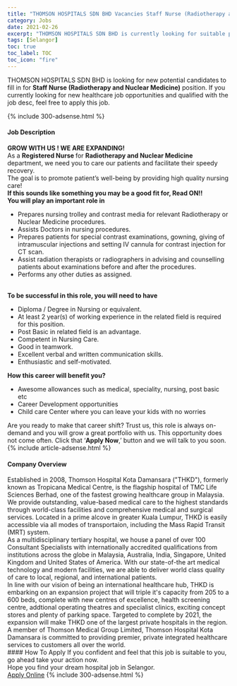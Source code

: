```yaml
---
title: "THOMSON HOSPITALS SDN BHD Vacancies Staff Nurse (Radiotherapy and Nuclear Medicine)" 
category: Jobs 
date: 2021-02-26 
excerpt: "THOMSON HOSPITALS SDN BHD is currently looking for suitable person to fill in the Staff Nurse (Radiotherapy and Nuclear Medicine) which positioned at Selangor" 
tags: [Selangor] 
toc: true 
toc_label: TOC 
toc_icon: "fire" 
--- 
```


<p>THOMSON HOSPITALS SDN BHD is looking for new potential candidates to fill in for <b>Staff Nurse (Radiotherapy and Nuclear Medicine)</b> position. If you currently looking for new healthcare job opportunities and qualified with the job desc, feel free to apply this job.
</p>{% include 300-adsense.html %} 
<div><div><h4>Job Description</h4></div><div><div><span><div><div><div><strong>GROW WITH US ! WE ARE EXPANDING!</strong></div><div>As a <strong>Registered Nurse </strong>for&#160;<b>Radiotherapy and Nuclear Medicine </b>department, we need you to care our patients and facilitate their speedy recovery.</div><div>The goal is to promote patient&#8217;s well-being by providing high quality nursing care!</div><div><strong>If this sounds like something you may be a good fit for, Read ON!!</strong></div><div><strong>You will play an important role in</strong></div><ul><li>Prepares nursing trolley and contrast media for relevant Radiotherapy or Nuclear Medicine procedures.</li><li>Assists Doctors in nursing procedures.</li><li>Prepares patients for special contrast examinations, gowning, giving of intramuscular injections and setting IV cannula for contrast injection for CT scan.</li><li>Assist radiation therapists or radiographers in advising and counselling patients about examinations before and after the procedures.</li><li>Performs any other duties as assigned.</li></ul><div><br><strong>To be successful in this role, you will need to have</strong></div><ul><li>Diploma / Degree in Nursing or equivalent.</li><li>At least 2 year(s) of working experience in the related field is required for this position.</li><li>Post Basic in related field is an advantage.</li><li>Competent in Nursing Care.</li><li>Good in teamwork.</li><li>Excellent verbal and written communication skills.</li><li>Enthusiastic and self-motivated.</li></ul><div><strong>How this career will benefit you?</strong></div><ul><li>Awesome allowances such as medical, speciality, nursing, post basic etc</li><li>Career Development opportunities</li><li>Child care Center where you can leave your kids with no worries</li></ul><div>Are you ready to make that career shift? Trust us, this role is always on-demand and you will grow a great portfolio with us. This opportunity does not come often. Click that &#8216;<strong>Apply Now</strong>,&#8217; button and we will talk to you soon.</div></div></div></span></div></div></div> 
{% include article-adsense.html %} 
<div><div><h4>Company Overview</h4></div><div><div><span><div><div>
<div>
		Established in 2008, Thomson Hospital Kota Damansara ("THKD"), formerly known as Tropicana Medical Centre, is the flagship hospital of TMC Life Sciences Berhad, one of the fastest growing healthcare group in Malaysia. We provide outstanding, value-based medical care to the highest standards through world-class facilities and comprehensive medical and surgical services. Located in a prime alcove in greater Kuala Lumpur, THKD is easily accessible via all modes of transportaion, including the Mass Rapid Transit (MRT) system.</div>
<div>
		As a multidisciplinary tertiary hospital, we house a panel of over 100 Consultant Specialists with internationally accredited qualifications from institutions across the globe in Malaysia, Australia, India, Singapore, United Kingdom and United States of America. With our state-of-the art medical technology and modern facilities, we are able to deliver world class quality of care to local, regional, and international patients.</div>
<div>
		In line with our vision of being an international healthcare hub, THKD is embarking on an expansion project that will triple it's capacity from 205 to a 600 beds, complete with new centres of excellence, health screening centre, addtional operating theatres and specialist clinics, exciting concept stores and plenty of parking space. Targeted to complete by 2021, the expansion will make THKD one of the largest private hospitals in the region.</div>
<div>
		A member of Thomson Medical Group Limited, Thomson Hospital Kota Damansara is committed to providing premier, private integrated healthcare services to customers all over the world.</div>
</div></div></span></div></div></div> 
#### How To Apply 
If you confident and feel that this job is suitable to you, go ahead take your action now. <br/> 
Hope you find your dream hospital job in Selangor. <br/> 
<a href="https://www.jobstreet.com.my/en/job/staff-nurse-radiotherapy-and-nuclear-medicine-4492100?jobId=jobstreet-my-job-4492100" class="btn btn--warning" target="_blank" rel="nofollow noopenner">Apply Online</a> 
{% include 300-adsense.html %} 